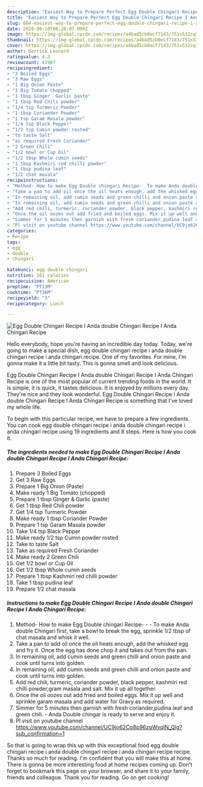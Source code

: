 ```yaml
---
description: "Easiest Way to Prepare Perfect Egg Double Chingari Recipe I Anda double Chingari Recipe I Anda Chingari Recipe"
title: "Easiest Way to Prepare Perfect Egg Double Chingari Recipe I Anda double Chingari Recipe I Anda Chingari Recipe"
slug: 664-easiest-way-to-prepare-perfect-egg-double-chingari-recipe-i-anda-double-chingari-recipe-i-anda-chingari-recipe
date: 2020-09-10T06:26:07.090Z
image: https://img-global.cpcdn.com/recipes/a4bad5cb0ecf7143/751x532cq70/egg-double-chingari-recipe-i-anda-double-chingari-recipe-i-anda-chingari-recipe-recipe-main-photo.jpg
thumbnail: https://img-global.cpcdn.com/recipes/a4bad5cb0ecf7143/751x532cq70/egg-double-chingari-recipe-i-anda-double-chingari-recipe-i-anda-chingari-recipe-recipe-main-photo.jpg
cover: https://img-global.cpcdn.com/recipes/a4bad5cb0ecf7143/751x532cq70/egg-double-chingari-recipe-i-anda-double-chingari-recipe-i-anda-chingari-recipe-recipe-main-photo.jpg
author: Derrick Leonard
ratingvalue: 4.3
reviewcount: 41907
recipeingredient:
- "3 Boiled Eggs"
- "3 Raw Eggs"
- "1 Big Onion Paste"
- "1 Big Tomato chopped"
- "1 tbsp Ginger  Garlic paste"
- "1 tbsp Red Chili powder"
- "1/4 tsp Turmeric Powder"
- "1 tbsp Coriander Powder"
- "1 tsp Garam Masala powder"
- "1/4 tsp Black Pepper"
- "1/2 tsp Cumin powder rosted"
- "to taste Salt"
- "as required Fresh Coriander"
- "2 Green Chili"
- "1/2 bowl or Cup Oil"
- "1/2 tbsp Whole cumin seeds"
- "1 tbsp Kashmiri red chilli powder"
- "1 tbsp pudina leaf"
- "1/2 chat masala"
recipeinstructions:
- "Method- How to make Egg Double chingari Recipe-  To make Anda double Chingari first, take a bowl to break the egg, sprinkle 1/2 tbsp of chat masala and whisk it well."
- "Take a pan to add oil once the oil heats enough, add the whisked egg and fry it. Once the egg has done chop it and takes out from the pan."
- "In remaining oil, add cumin seeds and green chilli and onion paste and cook until turns into golden."
- "In remaining oil, add cumin seeds and green chilli and onion paste and cook until turns into golden."
- "Add red chili, turmeric, coriander powder, black pepper, kashmiri red chilli powder,gram masala and salt. Mix it up all together."
- "Once the oil oozes out add fried and boiled eggs. Mix it up well and sprinkle garam masala and add water for Gravy as required."
- "Simmer for 5 minutes then garnish with fresh coriander,pudina leaf and green chili. Anda Double chingar is ready to serve and enjoy it."
- "Pl visit on youtube channel https://www.youtube.com/channel/UC9jo62Cq8p96zgWvqIN_Qlg?sub_confirmation=1"
categories:
- Recipe
tags:
- egg
- double
- chingari

katakunci: egg double chingari 
nutrition: 261 calories
recipecuisine: American
preptime: "PT13M"
cooktime: "PT36M"
recipeyield: "3"
recipecategory: Lunch

---
```



![Egg Double Chingari Recipe I Anda double Chingari Recipe I Anda Chingari Recipe](https://img-global.cpcdn.com/recipes/a4bad5cb0ecf7143/751x532cq70/egg-double-chingari-recipe-i-anda-double-chingari-recipe-i-anda-chingari-recipe-recipe-main-photo.jpg)

Hello everybody, hope you're having an incredible day today. Today, we're going to make a special dish, egg double chingari recipe i anda double chingari recipe i anda chingari recipe. One of my favorites. For mine, I'm gonna make it a little bit tasty. This is gonna smell and look delicious.



Egg Double Chingari Recipe I Anda double Chingari Recipe I Anda Chingari Recipe is one of the most popular of current trending foods in the world. It is simple, it is quick, it tastes delicious. It is enjoyed by millions every day. They're nice and they look wonderful. Egg Double Chingari Recipe I Anda double Chingari Recipe I Anda Chingari Recipe is something that I've loved my whole life.


To begin with this particular recipe, we have to prepare a few ingredients. You can cook egg double chingari recipe i anda double chingari recipe i anda chingari recipe using 19 ingredients and 8 steps. Here is how you cook it.

<!--inarticleads1-->

##### The ingredients needed to make Egg Double Chingari Recipe I Anda double Chingari Recipe I Anda Chingari Recipe:

1. Prepare 3 Boiled Eggs
1. Get 3 Raw Eggs
1. Prepare 1 Big Onion (Paste)
1. Make ready 1 Big Tomato (chopped)
1. Prepare 1 tbsp Ginger &amp; Garlic (paste)
1. Get 1 tbsp Red Chili powder
1. Get 1/4 tsp Turmeric Powder
1. Make ready 1 tbsp Coriander Powder
1. Prepare 1 tsp Garam Masala powder
1. Take 1/4 tsp Black Pepper
1. Make ready 1/2 tsp Cumin powder rosted
1. Take to taste Salt
1. Take as required Fresh Coriander
1. Make ready 2 Green Chili
1. Get 1/2 bowl or Cup Oil
1. Get 1/2 tbsp Whole cumin seeds
1. Prepare 1 tbsp Kashmiri red chilli powder
1. Take 1 tbsp pudina leaf
1. Prepare 1/2 chat masala




<!--inarticleads2-->

##### Instructions to make Egg Double Chingari Recipe I Anda double Chingari Recipe I Anda Chingari Recipe:

1. Method- How to make Egg Double chingari Recipe- -  - To make Anda double Chingari first, take a bowl to break the egg, sprinkle 1/2 tbsp of chat masala and whisk it well.
1. Take a pan to add oil once the oil heats enough, add the whisked egg and fry it. Once the egg has done chop it and takes out from the pan.
1. In remaining oil, add cumin seeds and green chilli and onion paste and cook until turns into golden.
1. In remaining oil, add cumin seeds and green chilli and onion paste and cook until turns into golden.
1. Add red chili, turmeric, coriander powder, black pepper, kashmiri red chilli powder,gram masala and salt. Mix it up all together.
1. Once the oil oozes out add fried and boiled eggs. Mix it up well and sprinkle garam masala and add water for Gravy as required.
1. Simmer for 5 minutes then garnish with fresh coriander,pudina leaf and green chili. - Anda Double chingar is ready to serve and enjoy it.
1. Pl visit on youtube channel https://www.youtube.com/channel/UC9jo62Cq8p96zgWvqIN_Qlg?sub_confirmation=1




So that is going to wrap this up with this exceptional food egg double chingari recipe i anda double chingari recipe i anda chingari recipe recipe. Thanks so much for reading. I'm confident that you will make this at home. There is gonna be more interesting food at home recipes coming up. Don't forget to bookmark this page on your browser, and share it to your family, friends and colleague. Thank you for reading. Go on get cooking!
